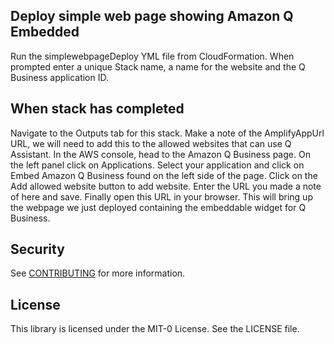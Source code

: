 ## Deploy simple web page showing Amazon Q Embedded 

Run the simplewebpageDeploy YML file from CloudFormation.
When prompted enter a unique Stack name, a name for the website and the Q Business application ID.

## When stack has completed
Navigate to the Outputs tab for this stack. Make a note of the AmplifyAppUrl URL, we will need to add this to the allowed websites that can use Q Assistant.
In the AWS console, head to the Amazon Q Business page. On the left panel click on Applications.
Select your application and click on Embed Amazon Q Business found on the left side of the page.
Click on the Add allowed website button to add website. Enter the URL you made a note of here and save.
Finally open this URL in your browser. This will bring up the webpage we just deployed
containing the embeddable widget for Q Business.

## Security

See [CONTRIBUTING](CONTRIBUTING.md#security-issue-notifications) for more information.

## License

This library is licensed under the MIT-0 License. See the LICENSE file.

